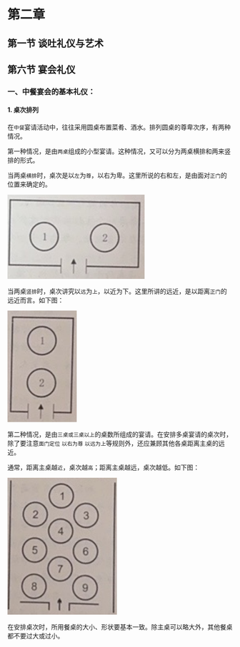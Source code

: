 # 第二章
## 第一节 谈吐礼仪与艺术






## 第六节 宴会礼仪


### 一、中餐宴会的基本礼仪：
#### 1. 桌次排列
在`中餐`宴请活动中，往往采用圆桌布置菜肴、酒水。排列圆桌的尊卑次序，有两种情况。

第一种情况，是由`两桌`组成的小型宴请。这种情况，又可以分为两桌横排和两来竖排的形式。

当两桌`横排`时，桌次是以`左`为`尊`，以右为卑。这里所说的右和左，是由面对`正门`的位置来确定的。

![本地图片](/picture/屏幕截图%202024-05-27%20192452.png)


当两桌`竖排`时，桌次讲究以`远`为`上`，以近为下。这里所讲的远近，是以距离`正门`的远近而言。如下图：

![本地图片](/picture/屏幕截图%202024-05-27%20192523.png)

第二种情况，是由`三桌或三桌以上`的桌数所组成的宴请。在安排多桌宴请的桌次时，除了要注意`面门定位` `以右为尊` `以远为上`等规则外，还应兼顾其他各桌距离主桌的远近。

通常，距离主桌越`近`，桌次越`高`；距离主桌越远，桌次越低。如下图：

![本地图片](/picture/屏幕截图%202024-05-27%20192538.png)


在安排桌次时，所用餐桌的大小、形状要基本一致。除主桌可以略大外，其他餐桌都不要过大或过小。






